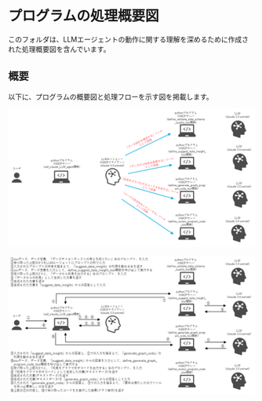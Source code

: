 # プログラムの処理概要図

このフォルダは、LLMエージェントの動作に関する理解を深めるために作成された処理概要図を含んでいます。

## 概要

以下に、プログラムの概要図と処理フローを示す図を掲載します。

![処理概要図1](./slide_01.png)

![処理概要図2](./slide_02.png)
